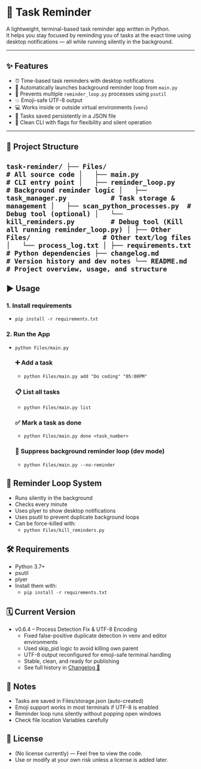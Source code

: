 # 🧠 Task Reminder

A lightweight, terminal-based task reminder app written in Python.  
It helps you stay focused by reminding you of tasks at the exact time using desktop notifications — all while running silently in the background.

---

## ✨ Features

- ⏰ Time-based task reminders with desktop notifications
- 🧠 Automatically launches background reminder loop from `main.py`
- 🔁 Prevents multiple `reminder_loop.py` processes using `psutil`
- 💥 Emoji-safe UTF-8 output
- 💻 Works inside or outside virtual environments (`venv`)
- 📁 Tasks saved persistently in a JSON file
- 🧹 Clean CLI with flags for flexibility and silent operation

---

## 📁 Project Structure
`
task-reminder/
├── Files/                         # All source code
│   ├── main.py                   # CLI entry point
│   ├── reminder_loop.py          # Background reminder logic
│   ├── task_manager.py           # Task storage & management
│   ├── scan_python_processes.py  # Debug tool (optional)
│   └── kill_reminders.py         # Debug tool (Kill all running reminder_loop.py)
│
├── Other Files/                  # Other text/log files
│   └── process_log.txt
│
├── requirements.txt              # Python dependencies
├── changelog.md                  # Version history and dev notes
└── README.md                     # Project overview, usage, and structure
`
---

## ▶️ Usage

### 1. Install requirements
- `pip install -r requirements.txt`


### 2. Run the App
- `python Files/main.py`

    ### ➕ Add a task
    - `python Files/main.py add "Do coding" "05:00PM"`

    ### 📋 List all tasks
    - `python Files/main.py list`

    ### ✅ Mark a task as done
    - `python Files/main.py done <task_number>`

    ### 🧪 Suppress background reminder loop (dev mode)
    - `python Files/main.py --no-reminder`


## 🔁 Reminder Loop System
- Runs silently in the background
- Checks every minute
- Uses plyer to show desktop notifications
- Uses psutil to prevent duplicate background loops
- Can be force-killed with:
    - `python Files/kill_reminders.py`


## 🛠 Requirements
- Python 3.7+
- psutil
- plyer
- Install them with:
    - `pip install -r requirements.txt`


## 🗓️ Current Version

- v0.6.4 – Process Detection Fix & UTF-8 Encoding
    - Fixed false-positive duplicate detection in venv and editor environments
    - Used skip_pid logic to avoid killing own parent
    - UTF-8 output reconfigured for emoji-safe terminal handling
    - Stable, clean, and ready for publishing
    - See full history in [Changelog 📜](./changelog.md)


## 🧾 Notes
- Tasks are saved in Files/storage.json (auto-created)
- Emoji support works in most terminals if UTF-8 is enabled
- Reminder loop runs silently without popping open windows
- Check file location Variables carefully


## 📃 License
- (No license currently) — Feel free to view the code.
- Use or modify at your own risk unless a license is added later.
